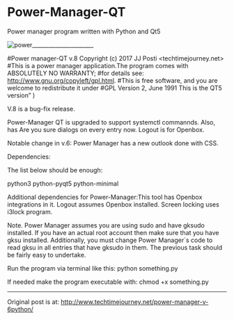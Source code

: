 # Power-Manager-QT
Power manager program written with Python and Qt5 

![power](https://user-images.githubusercontent.com/29865797/194307561-1f9451fe-5597-4276-b1d3-5e4248092b38.png)______________________


#Power manager-QT v.8 Copyright (c) 2017 JJ Posti <techtimejourney.net>
#This is a power manager application.The program comes with ABSOLUTELY NO WARRANTY;  #for details see: http://www.gnu.org/copyleft/gpl.html. #This is free software, and you are welcome to redistribute it under
#GPL Version 2, June 1991 This is the QT5 version” )

V.8 is a bug-fix release.

Power-Manager QT is upgraded to support systemctl commannds. Also, has Are you sure dialogs on every entry now. Logout is for Openbox.

Notable change in v.6: Power Manager has a new outlook done with CSS.

Dependencies:

The list below should be enough:

python3 python-pyqt5 python-minimal

Additional dependencies for Power-Manager:This tool has Openbox integrations in it. Logout assumes Openbox installed. Screen locking uses i3lock program.

Note. Power Manager assumes you are using sudo and have gksudo installed. If you have an actual root account then make sure that you have gksu installed. Additionally, you must change Power Manager´s code to read gksu in all entries that have gksudo in them. The previous task should be fairly easy to undertake.

Run the program via terminal like this: python something.py

If needed make the program executable with: chmod +x something.py
____________________________
Original post is at:
http://www.techtimejourney.net/power-manager-v-6python/
